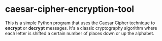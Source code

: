 # caesar-cipher-encryption-tool
This is a simple Python program that uses the Caesar Cipher technique to **encrypt** or **decrypt** messages. It's a classic cryptography algorithm where each letter is shifted a certain number of places down or up the alphabet.
